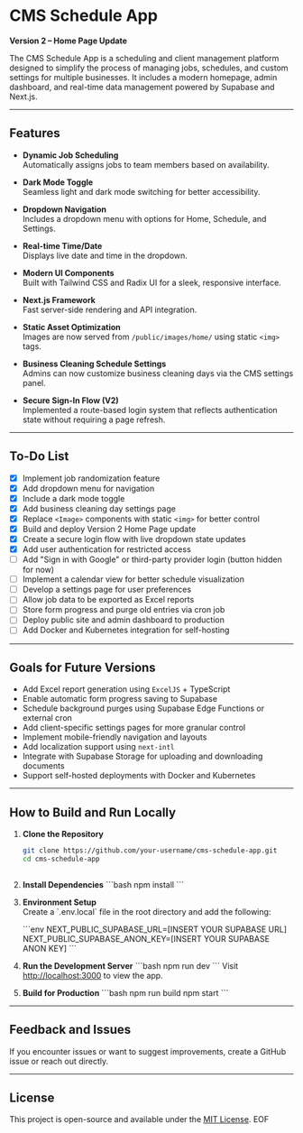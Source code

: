 # CMS Schedule App

**Version 2 – Home Page Update**

The CMS Schedule App is a scheduling and client management platform designed to simplify the process of managing jobs, schedules, and custom settings for multiple businesses. It includes a modern homepage, admin dashboard, and real-time data management powered by Supabase and Next.js.

---

## Features

- **Dynamic Job Scheduling**  
  Automatically assigns jobs to team members based on availability.

- **Dark Mode Toggle**  
  Seamless light and dark mode switching for better accessibility.

- **Dropdown Navigation**  
  Includes a dropdown menu with options for Home, Schedule, and Settings.

- **Real-time Time/Date**  
  Displays live date and time in the dropdown.

- **Modern UI Components**  
  Built with Tailwind CSS and Radix UI for a sleek, responsive interface.

- **Next.js Framework**  
  Fast server-side rendering and API integration.

- **Static Asset Optimization**  
  Images are now served from `/public/images/home/` using static `<img>` tags.

- **Business Cleaning Schedule Settings**  
  Admins can now customize business cleaning days via the CMS settings panel.

- **Secure Sign-In Flow (V2)**  
  Implemented a route-based login system that reflects authentication state without requiring a page refresh.

---

## To-Do List

- [x] Implement job randomization feature  
- [x] Add dropdown menu for navigation  
- [x] Include a dark mode toggle  
- [x] Add business cleaning day settings page  
- [x] Replace `<Image>` components with static `<img>` for better control  
- [x] Build and deploy Version 2 Home Page update  
- [x] Create a secure login flow with live dropdown state updates  
- [x] Add user authentication for restricted access  
- [ ] Add "Sign in with Google" or third-party provider login (button hidden for now)  
- [ ] Implement a calendar view for better schedule visualization  
- [ ] Develop a settings page for user preferences  
- [ ] Allow job data to be exported as Excel reports  
- [ ] Store form progress and purge old entries via cron job  
- [ ] Deploy public site and admin dashboard to production  
- [ ] Add Docker and Kubernetes integration for self-hosting  

---

## Goals for Future Versions

- Add Excel report generation using `ExcelJS` + TypeScript  
- Enable automatic form progress saving to Supabase  
- Schedule background purges using Supabase Edge Functions or external cron  
- Add client-specific settings pages for more granular control  
- Implement mobile-friendly navigation and layouts  
- Add localization support using `next-intl`  
- Integrate with Supabase Storage for uploading and downloading documents  
- Support self-hosted deployments with Docker and Kubernetes  

---

## How to Build and Run Locally

1. **Clone the Repository**
   ```bash
   git clone https://github.com/your-username/cms-schedule-app.git
   cd cms-schedule-app
  


2. **Install Dependencies**
   \`\`\`bash
   npm install
   \`\`\`

3. **Environment Setup**  
   Create a \`.env.local\` file in the root directory and add the following:

   \`\`\`env
   NEXT_PUBLIC_SUPABASE_URL=[INSERT YOUR SUPABASE URL]
   NEXT_PUBLIC_SUPABASE_ANON_KEY=[INSERT YOUR SUPABASE ANON KEY]
   \`\`\`

4. **Run the Development Server**
   \`\`\`bash
   npm run dev
   \`\`\`
   Visit [http://localhost:3000](http://localhost:3000) to view the app.

5. **Build for Production**
   \`\`\`bash
   npm run build
   npm start
   \`\`\`

---

## Feedback and Issues

If you encounter issues or want to suggest improvements, create a GitHub issue or reach out directly.

---

## License

This project is open-source and available under the [MIT License](LICENSE).
EOF

